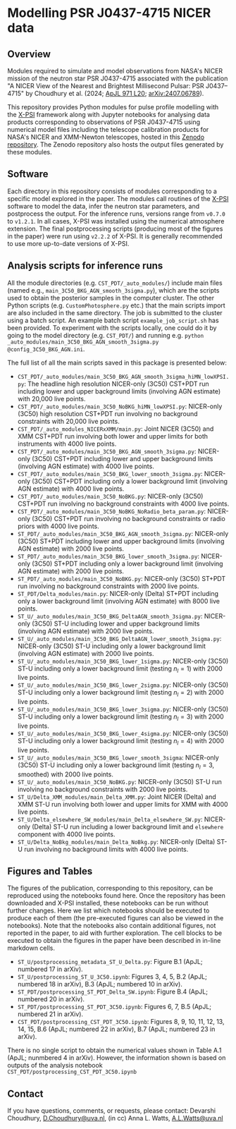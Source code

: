 # Modelling PSR J0437-4715 NICER data

## Overview

Modules required to simulate and model observations from NASA's NICER mission of the neutron star PSR J0437-4715 associated with the publication "A NICER View of the Nearest and Brightest Millisecond Pulsar: PSR J0437–4715" by Choudhury et al. (2024; [ApJL 971 L20](https://doi.org/10.3847/2041-8213/ad5a6f); [arXiv:2407.06789](https://doi.org/10.48550/arXiv.2407.06789)).

This repository provides Python modules for pulse profile modelling with the [X-PSI](https://github.com/xpsi-group/xpsi) framework along with Jupyter notebooks for analysing data products corresponding to observations of PSR J0437-4715 using numerical model files including the telescope calibration products for NASA's NICER and XMM-Newton telescopes, hosted in this [Zenodo repository](https://zenodo.org/records/13766753). The Zenodo repository also hosts the output files generated by these modules. 


## Software

Each directory in this repository consists of modules corresponding to a specific model explored in the paper. The modules call routines of the [X-PSI](https://github.com/xpsi-group/xpsi) software to model the data, infer the neutron star parameters, and postprocess the output. For the inference runs, versions range from `v0.7.0` to `v1.2.1`. In all cases, X-PSI was installed using the numerical atmosphere extension. The final postprocessing scripts (producing most of the figures in the paper) were run using `v2.2.2` of X-PSI. It is generally recommended to use more up-to-date versions of X-PSI.

## Analysis scripts for inference runs

All the module directories (e.g. ``CST_PDT/_auto_modules/``) include main files (named e.g., ``main_3C50_BKG_AGN_smooth_3sigma.py``), which are the scripts used to obtain the posterior samples in the computer cluster. The other Python scripts (e.g. ``CustomPhotosphere.py`` etc.) that the main scripts import are also included in the same directory. The job is submitted to the cluster using a batch script. An example batch script ``example_job_script.sh`` has been provided. To experiment with the scripts locally, one could do it by going to the model directory (e.g. ``CST_PDT/``) and running e.g. ``python _auto_modules/main_3C50_BKG_AGN_smooth_3sigma.py @config_3C50_BKG_AGN.ini``.

The full list of all the main scripts saved in this package is presented below:

* ``CST_PDT/_auto_modules/main_3C50_BKG_AGN_smooth_3sigma_hiMN_lowXPSI.py``: The headline high resolution NICER-only (3C50) CST+PDT run including lower and upper background limits (involving AGN estimate) with 20,000 live points.
* ``CST_PDT/_auto_modules/main_3C50_NoBKG_hiMN_lowXPSI.py``: NICER-only (3C50) high resolution CST+PDT run involving no background constraints with 20,000 live points.
* ``CST_PDT/_auto_modules_NICERxXMM/main.py``: Joint NICER (3C50) and XMM CST+PDT run involving both lower and upper limits for both instruments with 4000 live points.
* ``CST_PDT/_auto_modules/main_3C50_BKG_AGN_smooth_3sigma.py``: NICER-only (3C50) CST+PDT including lower and upper background limits (involving AGN estimate) with 4000 live points.
* ``CST_PDT/_auto_modules/main_3C50_BKG_lower_smooth_3sigma.py``: NICER-only (3C50) CST+PDT including only a lower background limit (involving AGN estimate) with 4000 live points.
* ``CST_PDT/_auto_modules/main_3C50_NoBKG.py``: NICER-only (3C50) CST+PDT run involving no background constraints with 4000 live points.
* ``CST_PDT/_auto_modules/main_3C50_NoBKG_NoRadio_beta_param.py``: NICER-only (3C50) CST+PDT run involving no background constraints or radio priors with 4000 live points.
* ``ST_PDT/_auto_modules/main_3C50_BKG_AGN_smooth_3sigma.py``: NICER-only (3C50) ST+PDT including lower and upper background limits (involving AGN estimate) with 2000 live points.
* ``ST_PDT/_auto_modules/main_3C50_BKG_lower_smooth_3sigma.py``: NICER-only (3C50) ST+PDT including only a lower background limit (involving AGN estimate) with 2000 live points.
* ``ST_PDT/_auto_modules/main_3C50_NoBKG.py``: NICER-only (3C50) ST+PDT run involving no background constraints with 2000 live points.
* ``ST_PDT/Delta_modules/main.py``: NICER-only (Delta) ST+PDT including only a lower background limit (involving AGN estimate) with 8000 live points.
* ``ST_U/_auto_modules/main_3C50_BKG_DeltaAGN_smooth_3sigma.py``: NICER-only (3C50) ST-U including lower and upper background limits (involving AGN estimate) with 2000 live points.
* ``ST_U/_auto_modules/main_3C50_BKG_DeltaAGN_lower_smooth_3sigma.py``: NICER-only (3C50) ST-U including only a lower background limit (involving AGN estimate) with 2000 live points.
* ``ST_U/_auto_modules/main_3C50_BKG_lower_1sigma.py``: NICER-only (3C50) ST-U including only a lower background limit (testing $n_l = 1$) with 2000 live points. 
* ``ST_U/_auto_modules/main_3C50_BKG_lower_2sigma.py``: NICER-only (3C50) ST-U including only a lower background limit (testing $n_l = 2$) with 2000 live points. 
* ``ST_U/_auto_modules/main_3C50_BKG_lower_3sigma.py``: NICER-only (3C50) ST-U including only a lower background limit (testing $n_l = 3$) with 2000 live points. 
* ``ST_U/_auto_modules/main_3C50_BKG_lower_4sigma.py``: NICER-only (3C50) ST-U including only a lower background limit (testing $n_l = 4$) with 2000 live points. 
* ``ST_U/_auto_modules/main_3C50_BKG_lower_smooth_3sigma``: NICER-only (3C50) ST-U including only a lower background limit (testing $n_l = 3$, smoothed) with 2000 live points. 
* ``ST_U/_auto_modules/main_3C50_NoBKG.py``: NICER-only (3C50) ST-U run involving no background constraints with 2000 live points.
* ``ST_U/Delta_XMM_modules/main_Delta_XMM.py``: Joint NICER (Delta) and XMM ST-U run involving both lower and upper limits for XMM with 4000 live points.
* ``ST_U/Delta_elsewhere_SW_modules/main_Delta_elsewhere_SW.py``: NICER-only (Delta) ST-U run including a lower background limit and ``elsewhere`` component with 4000 live points.
* ``ST_U/Delta_NoBkg_modules/main_Delta_NoBkg.py``: NICER-only (Delta) ST-U run involving no background limits with 4000 live points.

## Figures and Tables

The figures of the publication, corresponding to this repository, can be reproduced using the notebooks found here. Once the repository has been downloaded and X-PSI installed, these notebooks can be run without further changes. Here we list which notebooks should be executed to produce each of them (the pre-executed figures can also be viewed in the notebooks). Note that the notebooks also contain additional figures, not reported in the paper, to aid with further exploration. The cell blocks to be executed to obtain the figures in the paper have been described in in-line markdown cells.
* ``ST_U/postprocessing_metadata_ST_U_Delta.py``: Figure B.1 (ApJL; numbered 17 in arXiv).
* ``ST_U/postprocessing_ST_U_3C50.ipynb``: Figures 3, 4, 5, B.2 (ApJL; numbered 18 in arXiv), B.3 (ApJL; numbered 10 in arXiv).
* ``ST_PDT/postprocessing_ST_PDT_Delta_SW.ipynb``: Figure B.4 (ApJL; numbered 20 in arXiv).
* ``ST_PDT/postprocessing_ST_PDT_3C50.ipynb``: Figures 6, 7, B.5 (ApJL; numbered 21 in arXiv).
* ``CST_PDT/postprocessing_CST_PDT_3C50.ipynb``: Figures 8, 9, 10, 11, 12, 13, 14, 15, B.6 (ApJL; numbered 22 in arXiv), B.7 (ApJL; numbered 23 in arXiv).

There is no single script to obtain the numerical values shown in Table A.1 (ApJL; nunmbered 4 in arXiv). However, the information shown is based on outputs of the analysis notebook ``CST_PDT/postprocessing_CST_PDT_3C50.ipynb``

## Contact

If you have questions, comments, or requests, please contact:
Devarshi Choudhury, D.Choudhury@uva.nl,
(in cc) Anna L. Watts, A.L.Watts@uva.nl
